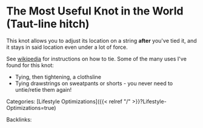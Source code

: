 # The Most Useful Knot in the World (Taut-line hitch)

This knot allows you to adjust its location on a string **after** you've tied
it, and it stays in said location even under a lot of force.

See [wikipedia](https://en.wikipedia.org/wiki/Taut-line_hitch) for instructions
on how to tie. Some of the many uses I've found for this knot:

 - Tying, then tightening, a clothsline
 - Tying drawstrings on sweatpants or shorts - you never need to untie/retie
   them again!










Categories: [Lifestyle Optimizations]({{< relref "/" >}}?Lifestyle-Optimizations=true)

Backlinks: 